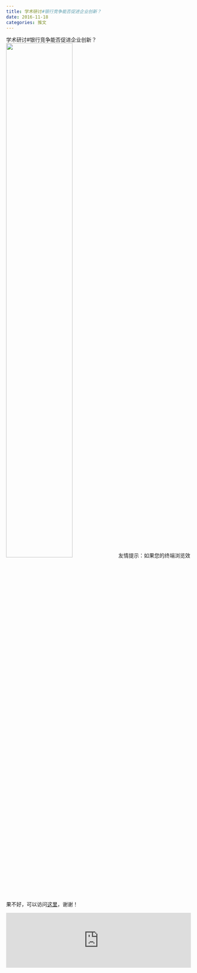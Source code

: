 ```yaml
---
title: 学术研讨#银行竞争能否促进企业创新？
date: 2016-11-18
categories: 推文
---
```

学术研讨#银行竞争能否促进企业创新？
<img src="http://mmbiz.qpic.cn/mmbiz_png/ACviaWTBFxhb8vAyKwz3RHO30qfECZQpKdRoSqbW0KwcZP6Z0fajnPBWJnveBqsJkBkrKuicUfibbucl9uJtrog8Q/0?wx_fmt.png" style="width: 60%; height: auto;"/><!--more-->
友情提示：如果您的终端浏览效果不好，可以访问[这里](https://stata-club.github.io/stata_article/2016-11-18.html)，谢谢！
<iframe src="https://stata-club.github.io/stata_article/2016-11-18.html" id="iframepage" frameborder="0" scrolling="no" marginheight="0" marginwidth="0" width="100%" onLoad="iFrameHeight()"></iframe>
<script type="text/javascript" language="javascript">
function iFrameHeight() {
var ifm= document.getElementById("iframepage");
var subWeb = document.frames ? document.frames["iframepage"].document : ifm.contentDocument;   
if(ifm != null && subWeb != null) {
 ifm.height = subWeb.body.scrollHeight;
} 
} 
</script> 